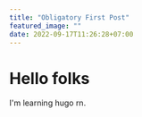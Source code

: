 ```yaml
---
title: "Obligatory First Post"
featured_image: ""
date: 2022-09-17T11:26:28+07:00
---
```


# Hello folks

I'm learning hugo rn.
